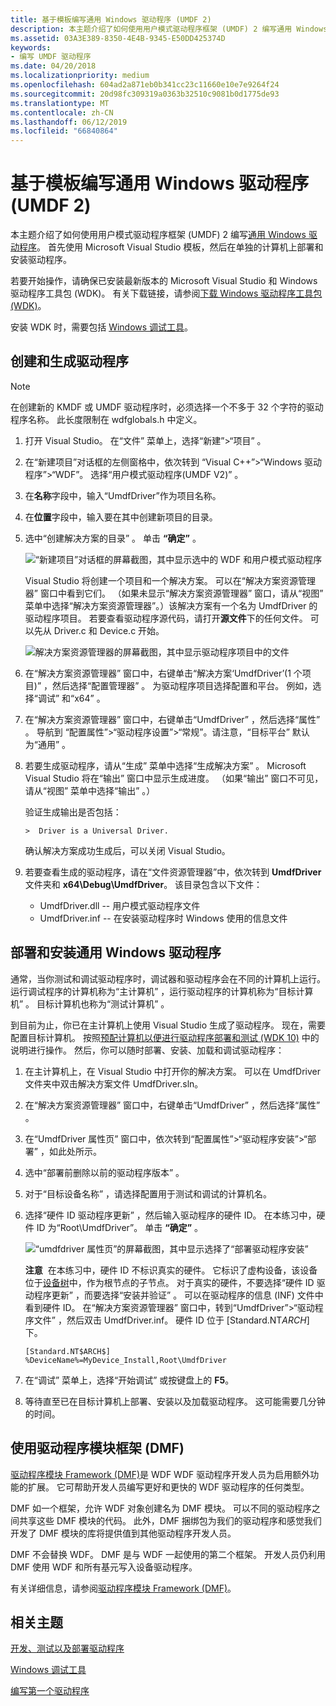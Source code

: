 ```yaml
---
title: 基于模板编写通用 Windows 驱动程序 (UMDF 2)
description: 本主题介绍了如何使用用户模式驱动程序框架 (UMDF) 2 编写通用 Windows 驱动程序。 首先使用 Microsoft Visual Studio 模板，然后在单独的计算机上部署和安装驱动程序。
ms.assetid: 03A3E389-8350-4E4B-9345-E50DD425374D
keywords:
- 编写 UMDF 驱动程序
ms.date: 04/20/2018
ms.localizationpriority: medium
ms.openlocfilehash: 604ad2a871eb0b341cc23c11660e10e7e9264f24
ms.sourcegitcommit: 20d98fc309319a0363b32510c9081b0d1775de93
ms.translationtype: MT
ms.contentlocale: zh-CN
ms.lasthandoff: 06/12/2019
ms.locfileid: "66840864"
---
```

# <a name="write-a-universal-windows-driver-umdf-2-based-on-a-template"></a>基于模板编写通用 Windows 驱动程序 (UMDF 2)

本主题介绍了如何使用用户模式驱动程序框架 (UMDF) 2 编写[通用 Windows 驱动程序](https://msdn.microsoft.com/windows-drivers/develop/getting_started_with_universal_drivers)。 首先使用 Microsoft Visual Studio 模板，然后在单独的计算机上部署和安装驱动程序。

若要开始操作，请确保已安装最新版本的 Microsoft Visual Studio 和 Windows 驱动程序工具包 (WDK)。 有关下载链接，请参阅[下载 Windows 驱动程序工具包 (WDK)](https://docs.microsoft.com/windows-hardware/drivers/download-the-wdk)。

安装 WDK 时，需要包括 [Windows 调试工具](https://go.microsoft.com/fwlink/p?linkid=223405)。

## <a name="create-and-build-a-driver"></a>创建和生成驱动程序

>[!NOTE]
>在创建新的 KMDF 或 UMDF 驱动程序时，必须选择一个不多于 32 个字符的驱动程序名称。 此长度限制在 wdfglobals.h 中定义。

1. 打开 Visual Studio。 在“文件”  菜单上，选择“新建”&gt;“项目”  。
2. 在“新建项目”对话框的左侧窗格中，依次转到  “Visual C++”&gt;“Windows 驱动程序”&gt;“WDF”。 选择“用户模式驱动程序(UMDF V2)”  。
3. 在**名称**字段中，输入“UmdfDriver”作为项目名称。
4. 在**位置**字段中，输入要在其中创建新项目的目录。
5. 选中“创建解决方案的目录”  。 单击 **“确定”** 。

    ![“新建项目”对话框的屏幕截图，其中显示选中的 WDF 和用户模式驱动程序 ](images/vs2015-umdf2-template.png)

    Visual Studio 将创建一个项目和一个解决方案。 可以在“解决方案资源管理器”  窗口中看到它们。 （如果未显示“解决方案资源管理器”  窗口，请从“视图”   菜单中选择“解决方案资源管理器”。）该解决方案有一个名为 UmdfDriver 的驱动程序项目。 若要查看驱动程序源代码，请打开**源文件**下的任何文件。 可以先从 Driver.c 和 Device.c 开始。

    ![解决方案资源管理器的屏幕截图，其中显示驱动程序项目中的文件](images/vs2015-umdf2-solution-explorer.png)

6. 在“解决方案资源管理器”  窗口中，右键单击“解决方案‘UmdfDriver’(1 个项目)”  ，然后选择“配置管理器”  。 为驱动程序项目选择配置和平台。 例如，选择“调试”  和“x64”  。
7. 在“解决方案资源管理器”  窗口中，右键单击“UmdfDriver”  ，然后选择“属性”  。 导航到  “配置属性”&gt;“驱动程序设置”&gt;“常规”。请注意，“目标平台”  默认为“通用”  。
8. 若要生成驱动程序，请从“生成”  菜单中选择“生成解决方案”  。 Microsoft Visual Studio 将在“输出”  窗口中显示生成进度。 （如果“输出”  窗口不可见，请从“视图”  菜单中选择“输出”  。）

    验证生成输出是否包括：

    ``` syntax
    >  Driver is a Universal Driver.
    ```

    确认解决方案成功生成后，可以关闭 Visual Studio。

9. 若要查看生成的驱动程序，请在“文件资源管理器”中，依次转到 **UmdfDriver** 文件夹和 **x64\\Debug\\UmdfDriver**。 该目录包含以下文件：

    * UmdfDriver.dll -- 用户模式驱动程序文件
    * UmdfDriver.inf -- 在安装驱动程序时 Windows 使用的信息文件

## <a name="deploy-and-install-the-universal-windows-driver"></a>部署和安装通用 Windows 驱动程序

通常，当你测试和调试驱动程序时，调试器和驱动程序会在不同的计算机上运行。 运行调试程序的计算机称为“主计算机”  ，运行驱动程序的计算机称为“目标计算机”  。 目标计算机也称为“测试计算机”  。

到目前为止，你已在主计算机上使用 Visual Studio 生成了驱动程序。 现在，需要配置目标计算机。 按照[预配计算机以便进行驱动程序部署和测试 (WDK 10)](provision-a-target-computer-wdk-8-1.md) 中的说明进行操作。 然后，你可以随时部署、安装、加载和调试驱动程序：

1. 在主计算机上，在 Visual Studio 中打开你的解决方案。 可以在 UmdfDriver 文件夹中双击解决方案文件 UmdfDriver.sln。
2. 在“解决方案资源管理器”  窗口中，右键单击“UmdfDriver”  ，然后选择“属性”  。
3. 在“UmdfDriver 属性页”  窗口中，依次转到“配置属性”&gt;“驱动程序安装”&gt;“部署”  ，如此处所示。
4. 选中“部署前删除以前的驱动程序版本”  。
5. 对于“目标设备名称”  ，请选择配置用于测试和调试的计算机名。
6. 选择“硬件 ID 驱动程序更新”  ，然后输入驱动程序的硬件 ID。 在本练习中，硬件 ID 为“Root\\UmdfDriver”。 单击 **“确定”** 。

    ![“umdfdriver 属性页”的屏幕截图，其中显示选择了“部署驱动程序安装”](images/vs2015-deploy.png)

    **注意**  在本练习中，硬件 ID 不标识真实的硬件。 它标识了虚构设备，该设备位于[设备树](https://go.microsoft.com/fwlink/p?linkid=399236)中，作为根节点的子节点。 对于真实的硬件，不要选择“硬件 ID 驱动程序更新”  ，而要选择“安装并验证”  。
    可以在驱动程序的信息 (INF) 文件中看到硬件 ID。 在“解决方案资源管理器”  窗口中，转到“UmdfDriver”&gt;“驱动程序文件”  ，然后双击 UmdfDriver.inf。 硬件 ID 位于 \[Standard.NT$ARCH$\] 下。

    ```ManagedCPlusPlus
    [Standard.NT$ARCH$]
    %DeviceName%=MyDevice_Install,Root\UmdfDriver
    ```

7. 在“调试”  菜单上，选择“开始调试”  或按键盘上的 **F5**。
8. 等待直至已在目标计算机上部署、安装以及加载驱动程序。 这可能需要几分钟的时间。

## <a name="using-the-driver-module-framework-dmf"></a>使用驱动程序模块框架 (DMF)

[驱动程序模块 Framework (DMF)](https://github.com/Microsoft/DMF)是 WDF WDF 驱动程序开发人员为启用额外功能的扩展。 它可帮助开发人员编写更好和更快的 WDF 驱动程序的任何类型。

DMF 如一个框架，允许 WDF 对象创建名为 DMF 模块。 可以不同的驱动程序之间共享这些 DMF 模块的代码。 此外，DMF 捆绑包为我们的驱动程序和感觉我们开发了 DMF 模块的库将提供值到其他驱动程序开发人员。

DMF 不会替换 WDF。 DMF 是与 WDF 一起使用的第二个框架。 开发人员仍利用 DMF 使用 WDF 和所有基元写入设备驱动程序。

有关详细信息，请参阅[驱动程序模块 Framework (DMF)](https://github.com/Microsoft/DMF)。

## <a name="related-topics"></a>相关主题

[开发、测试以及部署驱动程序](https://go.microsoft.com/fwlink/p?linkid=399234)

[Windows 调试工具](https://go.microsoft.com/fwlink/p?linkid=223405)

[编写第一个驱动程序](writing-your-first-driver.md)
